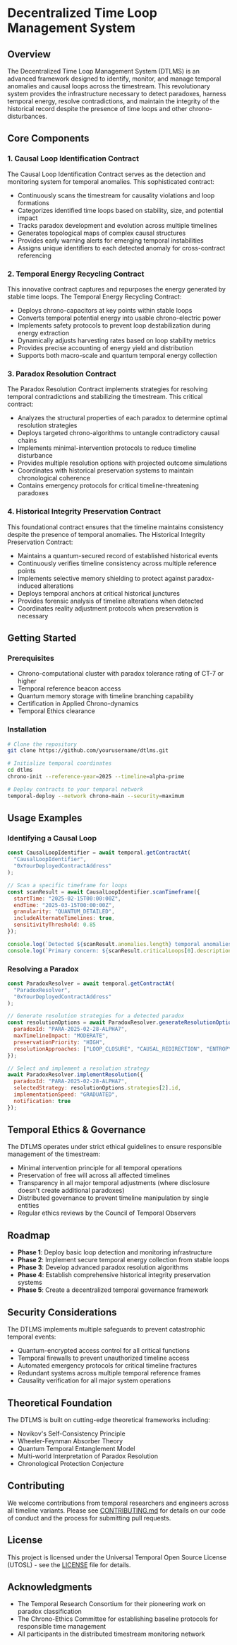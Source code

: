 # Decentralized Time Loop Management System

## Overview

The Decentralized Time Loop Management System (DTLMS) is an advanced framework designed to identify, monitor, and manage temporal anomalies and causal loops across the timestream. This revolutionary system provides the infrastructure necessary to detect paradoxes, harness temporal energy, resolve contradictions, and maintain the integrity of the historical record despite the presence of time loops and other chrono-disturbances.

## Core Components

### 1. Causal Loop Identification Contract

The Causal Loop Identification Contract serves as the detection and monitoring system for temporal anomalies. This sophisticated contract:

- Continuously scans the timestream for causality violations and loop formations
- Categorizes identified time loops based on stability, size, and potential impact
- Tracks paradox development and evolution across multiple timelines
- Generates topological maps of complex causal structures
- Provides early warning alerts for emerging temporal instabilities
- Assigns unique identifiers to each detected anomaly for cross-contract referencing

### 2. Temporal Energy Recycling Contract

This innovative contract captures and repurposes the energy generated by stable time loops. The Temporal Energy Recycling Contract:

- Deploys chrono-capacitors at key points within stable loops
- Converts temporal potential energy into usable chrono-electric power
- Implements safety protocols to prevent loop destabilization during energy extraction
- Dynamically adjusts harvesting rates based on loop stability metrics
- Provides precise accounting of energy yield and distribution
- Supports both macro-scale and quantum temporal energy collection

### 3. Paradox Resolution Contract

The Paradox Resolution Contract implements strategies for resolving temporal contradictions and stabilizing the timestream. This critical contract:

- Analyzes the structural properties of each paradox to determine optimal resolution strategies
- Deploys targeted chrono-algorithms to untangle contradictory causal chains
- Implements minimal-intervention protocols to reduce timeline disturbance
- Provides multiple resolution options with projected outcome simulations
- Coordinates with historical preservation systems to maintain chronological coherence
- Contains emergency protocols for critical timeline-threatening paradoxes

### 4. Historical Integrity Preservation Contract

This foundational contract ensures that the timeline maintains consistency despite the presence of temporal anomalies. The Historical Integrity Preservation Contract:

- Maintains a quantum-secured record of established historical events
- Continuously verifies timeline consistency across multiple reference points
- Implements selective memory shielding to protect against paradox-induced alterations
- Deploys temporal anchors at critical historical junctures
- Provides forensic analysis of timeline alterations when detected
- Coordinates reality adjustment protocols when preservation is necessary

## Getting Started

### Prerequisites

- Chrono-computational cluster with paradox tolerance rating of CT-7 or higher
- Temporal reference beacon access
- Quantum memory storage with timeline branching capability
- Certification in Applied Chrono-dynamics
- Temporal Ethics clearance

### Installation

```bash
# Clone the repository
git clone https://github.com/yourusername/dtlms.git

# Initialize temporal coordinates
cd dtlms
chrono-init --reference-year=2025 --timeline=alpha-prime

# Deploy contracts to your temporal network
temporal-deploy --network chrono-main --security=maximum
```

## Usage Examples

### Identifying a Causal Loop

```javascript
const CausalLoopIdentifier = await temporal.getContractAt(
  "CausalLoopIdentifier", 
  "0xYourDeployedContractAddress"
);

// Scan a specific timeframe for loops
const scanResult = await CausalLoopIdentifier.scanTimeframe({
  startTime: "2025-02-15T00:00:00Z",
  endTime: "2025-03-15T00:00:00Z",
  granularity: "QUANTUM_DETAILED",
  includeAlternateTimelines: true,
  sensitivityThreshold: 0.85
});

console.log(`Detected ${scanResult.anomalies.length} temporal anomalies`);
console.log(`Primary concern: ${scanResult.criticalLoops[0].description}`);
```

### Resolving a Paradox

```javascript
const ParadoxResolver = await temporal.getContractAt(
  "ParadoxResolver", 
  "0xYourDeployedContractAddress"
);

// Generate resolution strategies for a detected paradox
const resolutionOptions = await ParadoxResolver.generateResolutionOptions({
  paradoxId: "PARA-2025-02-28-ALPHA7",
  maxTimelineImpact: "MODERATE",
  preservationPriority: "HIGH",
  resolutionApproaches: ["LOOP_CLOSURE", "CAUSAL_REDIRECTION", "ENTROPY_BALANCING"]
});

// Select and implement a resolution strategy
await ParadoxResolver.implementResolution({
  paradoxId: "PARA-2025-02-28-ALPHA7",
  selectedStrategy: resolutionOptions.strategies[2].id,
  implementationSpeed: "GRADUATED",
  notification: true
});
```

## Temporal Ethics & Governance

The DTLMS operates under strict ethical guidelines to ensure responsible management of the timestream:

- Minimal intervention principle for all temporal operations
- Preservation of free will across all affected timelines
- Transparency in all major temporal adjustments (where disclosure doesn't create additional paradoxes)
- Distributed governance to prevent timeline manipulation by single entities
- Regular ethics reviews by the Council of Temporal Observers

## Roadmap

- **Phase 1**: Deploy basic loop detection and monitoring infrastructure
- **Phase 2**: Implement secure temporal energy collection from stable loops
- **Phase 3**: Develop advanced paradox resolution algorithms
- **Phase 4**: Establish comprehensive historical integrity preservation systems
- **Phase 5**: Create a decentralized temporal governance framework

## Security Considerations

The DTLMS implements multiple safeguards to prevent catastrophic temporal events:

- Quantum-encrypted access control for all critical functions
- Temporal firewalls to prevent unauthorized timeline access
- Automated emergency protocols for critical timeline fractures
- Redundant systems across multiple temporal reference frames
- Causality verification for all major system operations

## Theoretical Foundation

The DTLMS is built on cutting-edge theoretical frameworks including:

- Novikov's Self-Consistency Principle
- Wheeler-Feynman Absorber Theory
- Quantum Temporal Entanglement Model
- Multi-world Interpretation of Paradox Resolution
- Chronological Protection Conjecture

## Contributing

We welcome contributions from temporal researchers and engineers across all timeline variants. Please see [CONTRIBUTING.md](CONTRIBUTING.md) for details on our code of conduct and the process for submitting pull requests.

## License

This project is licensed under the Universal Temporal Open Source License (UTOSL) - see the [LICENSE](LICENSE) file for details.

## Acknowledgments

- The Temporal Research Consortium for their pioneering work on paradox classification
- The Chrono-Ethics Committee for establishing baseline protocols for responsible time management
- All participants in the distributed timestream monitoring network
